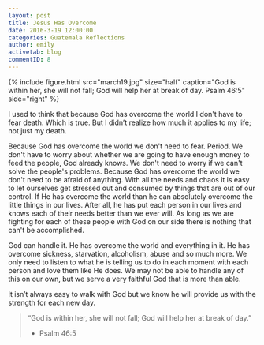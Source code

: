```yaml
---
layout: post
title: Jesus Has Overcome
date: 2016-3-19 12:00:00
categories: Guatemala Reflections
author: emily
activetab: blog
commentID: 8
---
```


{% include figure.html src="march19.jpg" size="half" caption="God is within her, she will not fall; God will help her at break of day. Psalm 46:5" side="right" %}

I used to think that because God has overcome the world I don't have to fear death. Which is true. But I didn’t realize how much it applies to my life; not just my death. 

Because God has overcome the world we don't need to fear. Period. We don't have to worry about whether we are going to have enough money to feed the people, God already knows.  We don't need to worry if we can't solve the people's problems. Because God has overcome the world we don't need to be afraid of anything. With all the needs and chaos it is easy to let ourselves get stressed out and consumed by things that are out of our control. If He has overcome the world than he can absolutely overcome the little things in our lives. After all, he has put each person in our lives and knows each of their needs better than we ever will. As long as we are fighting for each of these people with God on our side there is nothing that can't be accomplished.

God can handle it. He has overcome the world and everything in it. He has overcome sickness, starvation, alcoholism, abuse and so much more. We only need to listen to what he is telling us to do in each moment with each person and love them like He does. We may not be able to handle any of this on our own, but we serve a very faithful God that is more than able.

It isn’t always easy to walk with God but we know he will provide us with the strength for each new day.

>“God is within her, she will not fall; God will help her at break of day.” 
>- Psalm 46:5